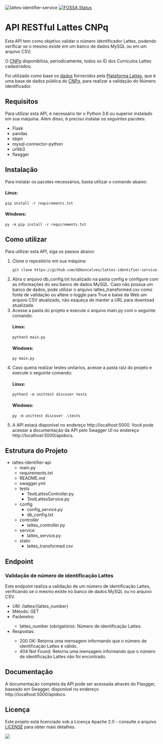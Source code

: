 ![lattes-identifier-service](https://user-images.githubusercontent.com/100040132/233802158-d7285bb6-9ee8-42d9-9e0c-969f7b49a6c6.png)
[![FOSSA Status](https://app.fossa.com/api/projects/git%2Bgithub.com%2Fgogoncalves%2Flattes-identifier-api.svg?type=shield)](https://app.fossa.com/projects/git%2Bgithub.com%2Fgogoncalves%2Flattes-identifier-api?ref=badge_shield)
<h1>API RESTful Lattes CNPq</h1>
<p>Esta API tem como objetivo validar o número identificador Lattes, podendo verificar se o mesmo existe em um banco de dados MySQL ou em um arquivo CSV;</p>
<p>O <a href="https://www.gov.br/cnpq/pt-br">CNPq</a> disponibiliza, periodicamente, todos os ID dos Currículos Lattes cadastrados;</p>
<p>Foi utilizado como base os <a href="http://memoria.cnpq.br/documents/313759/83395da6-f582-46bc-a308-060a6ec1ceaa">dados</a> fornecidos pela <a href="http://memoria.cnpq.br/web/portal-lattes/extracoes-de-dados">Plataforma Lattes</a>, que é uma base de dados pública do <a href="https://www.gov.br/cnpq/pt-br">CNPq</a>, para realizar a validação do Número identificador.</p>



<h2>Requisitos</h2>

<p>Para utilizar esta API, é necessário ter o Python 3.6 ou superior instalado em sua máquina. Além disso, é preciso instalar os seguintes pacotes:</p>

<ul>
  <li>Flask</li>
  <li>pandas</li>
  <li>tdqm</li>
  <li>mysql-connector-python</li>
  <li>urllib3</li>
  <li>flasgger</li>
</ul>

<h2>Instalação</h2>

<p>Para instalar os pacotes necessários, basta utilizar o comando abaixo:</p>
<h4>Linux:</h4>
<pre><code>pip install -r requirements.txt</code></pre>
<h4>Windows:</h4>
<pre><code>py -m pip install -r requirements.txt</code></pre>

<h2>Como utilizar</h2>

<p>Para utilizar esta API, siga os passos abaixo: </p>

<ol>
  <li>Clone o repositório em sua máquina:</li>
  <pre><code>git clone https://github.com/GOGoncalves/lattes-identifier-service</code></pre>
  <li>Abra o arquivo db_config.txt localizado na pasta config e configure com as informações do seu banco de dados MySQL. Caso não possua um banco de dados, pode utilizar o arquivo lattes_transformed.csv como fonte de validação ou altere o toggle para True e baixe da Web um arquivo CSV atualizado, não esqueça de manter a URL para download atualizada.</li>
  <li>Acesse a pasta do projeto e execute o arquivo main.py com o seguinte comando:</li>
  <h4>Linux:</h4>
  <pre><code>python3 main.py</code></pre>
  <h4>Windows:</h4>
  <pre><code>py main.py</code></pre>
  <li>Caso queira realizar testes unitarios, acesse a pasta raiz do projeto e execute o seguinte comando:</li>
  <h4>Linux:</h4>
  <pre><code>python3 -m unittest discover tests</code></pre>
  <h4>Windows:</h4>
  <pre><code>py -m unittest discover .\tests</code></pre>
  <li>A API estará disponível no endereço http://localhost:5000. Você pode acessar a documentação da API pelo Swagger UI no endereço http://localhost:5000/apidocs.</li>
</ol>

<h2>Estrutura do Projeto</h2>

<ul>
  <li>lattes-identifier-api
    <ul>
      <li>main.py</li>
      <li>requirements.txt</li>
      <li>README.md</li>
      <li>swagger.yml</li>
      <li>tests
        <ul>
          <li>TestLattesController.py</li>
          <li>TestLattesService.py</li>
        </ul>
      </li>
      <li>config
        <ul>
          <li>config_service.py</li>
          <li>db_config.txt</li>
        </ul>
      </li>
      <li>controller
        <ul>
          <li>lattes_controller.py</li>
        </ul>
      </li>
      <li>service
        <ul>
          <li>lattes_service.py</li>
        </ul>
      </li>
      <li>static
        <ul>
          <li>lattes_transformed.csv</li>
        </ul>
      </li>
    </ul>
  </li>
</ul>

<h2>Endpoint</h2>

<h3>Validação de número de identificação Lattes</h3>

<p>Este endpoint realiza a validação de um número de identificação Lattes, verificando se o mesmo existe no banco de dados MySQL ou no arquivo CSV.</p>

<ul>
  <li>URI: /lattes/{lattes_number}</li>
  <li>Método: GET</li>
  <li>Parâmetro:</li>
  <ul>
    <li>lattes_number (obrigatório): Número de identificação Lattes.</li>
  </ul>
  <li>Respostas:</li>
  <ul>
    <li>200 OK: Retorna uma mensagem informando que o número de identificação Lattes é válido.</li>
    <li>404 Not Found: Retorna uma mensagem informando que o número de identificação Lattes não foi encontrado.</li>
  </ul>
</ul>

<h2>Documentação</h2>

<p>A documentação completa da API pode ser acessada através do Flasgger, baseado em Swagger, disponível no endereço http://localhost:5000/apidocs.</p>

<h2>Licença</h2>

<p>Este projeto está licenciado sob a Licença Apache 2.0 - consulte o arquivo <a href="https://github.com/GOGoncalves/lattes-identifier-service/blob/main/LICENSE.md">LICENSE</a> para obter mais detalhes.</p>

<a href="https://app.fossa.com/projects/git%2Bgithub.com%2Fgogoncalves%2Flattes-identifier-api?ref=badge_large" alt="FOSSA Status"><img src="https://app.fossa.com/api/projects/git%2Bgithub.com%2Fgogoncalves%2Flattes-identifier-api.svg?type=large"/></a>
